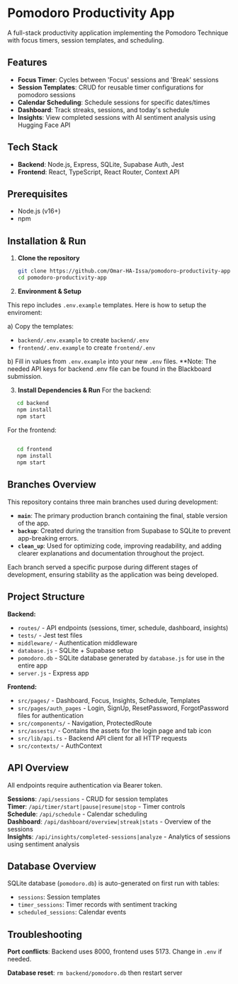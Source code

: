 # Pomodoro Productivity App

A full-stack productivity application implementing the Pomodoro Technique with focus timers, session templates, and scheduling.

## Features

- **Focus Timer**: Cycles between 'Focus' sessions and 'Break' sessions
- **Session Templates**: CRUD for reusable timer configurations for pomodoro sessions
- **Calendar Scheduling**: Schedule sessions for specific dates/times
- **Dashboard**: Track streaks, sessions, and today's schedule
- **Insights**: View completed sessions with AI sentiment analysis using Hugging Face API

## Tech Stack

- **Backend**: Node.js, Express, SQLite, Supabase Auth, Jest   
- **Frontend**: React, TypeScript, React Router, Context API

## Prerequisites

- Node.js (v16+)
- npm

## Installation & Run

1. **Clone the repository**

   ```bash
   git clone https://github.com/Omar-HA-Issa/pomodoro-productivity-app.git
   cd pomodoro-productivity-app
   ```
   
2. **Environment & Setup**

This repo includes `.env.example` templates. Here is how to setup the enviroment:

a) Copy the templates:
- `backend/.env.example` to create `backend/.env`
- `frontend/.env.example` to create `frontend/.env`

b) Fill in values from `.env.example` into your new `.env` files.
**Note: The needed API keys for backend .env file can be found in the Blackboard submission.

3. **Install Dependencies & Run**
   For the backend:
```bash
   cd backend
   npm install
   npm start
```
   For the frontend:
```bash
   
   cd frontend
   npm install
   npm start
```

## Branches Overview

This repository contains three main branches used during development:

- **`main`**: The primary production branch containing the final, stable version of the app.  
- **`backup`**: Created during the transition from Supabase to SQLite to prevent app-breaking errors.  
- **`clean_up`**: Used for optimizing code, improving readability, and adding clearer explanations and documentation throughout the project.  

Each branch served a specific purpose during different stages of development, ensuring stability as the application was being developed.
## Project Structure

**Backend:**
- `routes/` - API endpoints (sessions, timer, schedule, dashboard, insights)
- `tests/` - Jest test files 
- `middleware/` - Authentication middleware
- `database.js` - SQLite + Supabase setup
- `pomodoro.db` - SQLite database generated by `database.js` for use in the entire app
- `server.js` - Express app

**Frontend:**
- `src/pages/` - Dashboard, Focus, Insights, Schedule, Templates
- `src/pages/auth_pages` - Login, SignUp, ResetPassword, ForgotPassword files for authentication
- `src/components/` - Navigation, ProtectedRoute
- `src/assests/` - Contains the assets for the login page and tab icon 
- `src/lib/api.ts` - Backend API client for all HTTP requests
- `src/contexts/` - AuthContext

## API Overview

All endpoints require authentication via Bearer token.

**Sessions**: `/api/sessions` - CRUD for session templates  
**Timer**: `/api/timer/start|pause|resume|stop` - Timer controls  
**Schedule**: `/api/schedule` - Calendar scheduling  
**Dashboard**: `/api/dashboard/overview|streak|stats` - Overview of the sessions  
**Insights**: `/api/insights/completed-sessions|analyze` - Analytics of sessions using sentiment analysis

## Database Overview

SQLite database (`pomodoro.db`) is auto-generated on first run with tables:
- `sessions`:  Session templates
- `timer_sessions`: Timer records with sentiment tracking
- `scheduled_sessions`: Calendar events

## Troubleshooting

**Port conflicts**: Backend uses 8000, frontend uses 5173. Change in `.env` if needed.

**Database reset**: `rm backend/pomodoro.db` then restart server


